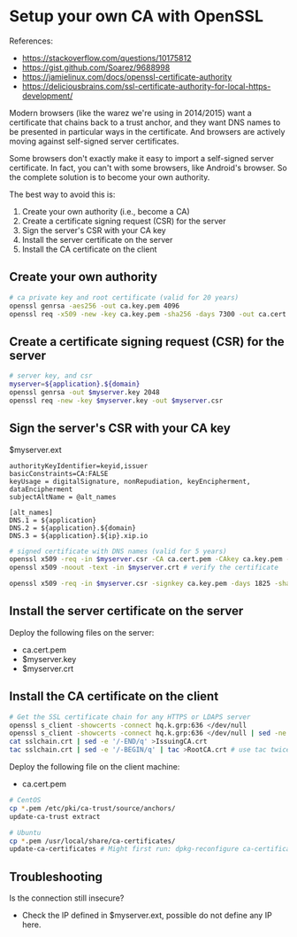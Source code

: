 # Setup your own CA with OpenSSL

References:
- https://stackoverflow.com/questions/10175812
- https://gist.github.com/Soarez/9688998
- https://jamielinux.com/docs/openssl-certificate-authority
- https://deliciousbrains.com/ssl-certificate-authority-for-local-https-development/

Modern browsers (like the warez we're using in 2014/2015) want a certificate that chains back to a trust anchor, and they want DNS names to be presented in particular ways in the certificate. And browsers are actively moving against self-signed server certificates.

Some browsers don't exactly make it easy to import a self-signed server certificate. In fact, you can't with some browsers, like Android's browser. So the complete solution is to become your own authority.

The best way to avoid this is:
1. Create your own authority (i.e., become a CA)
2. Create a certificate signing request (CSR) for the server
3. Sign the server's CSR with your CA key
4. Install the server certificate on the server
5. Install the CA certificate on the client

## Create your own authority

```bash
# ca private key and root certificate (valid for 20 years)
openssl genrsa -aes256 -out ca.key.pem 4096
openssl req -x509 -new -key ca.key.pem -sha256 -days 7300 -out ca.cert.pem
```

## Create a certificate signing request (CSR) for the server

```bash
# server key, and csr
myserver=${application}.${domain}
openssl genrsa -out $myserver.key 2048
openssl req -new -key $myserver.key -out $myserver.csr
```

## Sign the server's CSR with your CA key

$myserver.ext
```
authorityKeyIdentifier=keyid,issuer
basicConstraints=CA:FALSE
keyUsage = digitalSignature, nonRepudiation, keyEncipherment, dataEncipherment
subjectAltName = @alt_names

[alt_names]
DNS.1 = ${application}
DNS.2 = ${application}.${domain}
DNS.3 = ${application}.${ip}.xip.io
```

```bash
# signed certificate with DNS names (valid for 5 years)
openssl x509 -req -in $myserver.csr -CA ca.cert.pem -CAkey ca.key.pem -CAcreateserial -days 1825 -sha256 -extfile $myserver.ext -out $myserver.crt
openssl x509 -noout -text -in $myserver.crt # verify the certificate

openssl x509 -req -in $myserver.csr -signkey ca.key.pem -days 1825 -sha256 -extfile $myserver.ext -out $myserver.crt
```

## Install the server certificate on the server

Deploy the following files on the server:
- ca.cert.pem
- $myserver.key
- $myserver.crt

## Install the CA certificate on the client

```bash
# Get the SSL certificate chain for any HTTPS or LDAPS server
openssl s_client -showcerts -connect hq.k.grp:636 </dev/null
openssl s_client -showcerts -connect hq.k.grp:636 </dev/null | sed -ne '/-BEGIN/,/-END/p' >sslchain.crt
cat sslchain.crt | sed -e '/-END/q' >IssuingCA.crt
tac sslchain.crt | sed -e '/-BEGIN/q' | tac >RootCA.crt # use tac twice
```

Deploy the following file on the client machine:
- ca.cert.pem

```bash
# CentOS
cp *.pem /etc/pki/ca-trust/source/anchors/
update-ca-trust extract

# Ubuntu
cp *.pem /usr/local/share/ca-certificates/
update-ca-certificates # Might first run: dpkg-reconfigure ca-certificates
```

## Troubleshooting

Is the connection still insecure?
- Check the IP defined in $myserver.ext, possible do not define any IP here.
